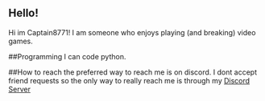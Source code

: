 ## Hello!
Hi im Captain8771! 
I am someone who enjoys playing (and breaking) video games.

##Programming
I can code python.

##How to reach
the preferred way to reach me is on discord. I dont accept friend requests so the only way to really reach me is through my [Discord Server](https://discord.gg/qWrFPDTCRz)
